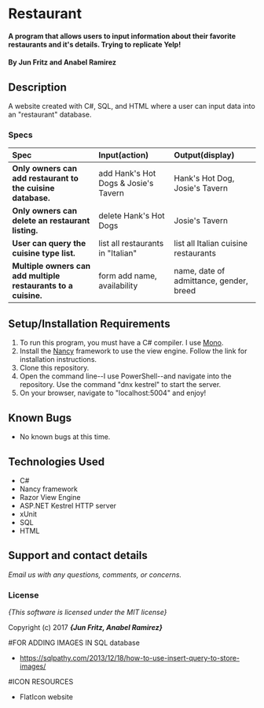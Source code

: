 # Restaurant

#### A program that allows users to input information about their favorite restaurants and it's details.  Trying to replicate Yelp!

#### By **Jun Fritz and Anabel Ramirez**

## Description

A website created with C#, SQL, and HTML where a user can input data into an "restaurant" database.

### Specs
| Spec | Input(action) | Output(display) |
| :-------------     | :------------- | :------------- |
| **Only owners can add restaurant to the cuisine database.** | add Hank's Hot Dogs & Josie's Tavern | Hank's Hot Dog, Josie's Tavern|
| **Only owners can delete an restaurant listing.** | delete Hank's Hot Dogs | Josie's Tavern |
| **User can query the cuisine type list.** | list all restaurants in "Italian" | list all Italian cuisine restaurants |
| **Multiple owners can add multiple restaurants to a cuisine.** | form add name, availability | name, date of admittance, gender, breed |

## Setup/Installation Requirements

1. To run this program, you must have a C# compiler. I use [Mono](http://www.mono-project.com).
2. Install the [Nancy](http://nancyfx.org/) framework to use the view engine. Follow the link for installation instructions.
3. Clone this repository.
4. Open the command line--I use PowerShell--and navigate into the repository. Use the command "dnx kestrel" to start the server.
5. On your browser, navigate to "localhost:5004" and enjoy!

## Known Bugs
* No known bugs at this time.

## Technologies Used
  * C#
  * Nancy framework
  * Razor View Engine
  * ASP.NET Kestrel HTTP server
  * xUnit
  * SQL
  * HTML

## Support and contact details

_Email us with any questions, comments, or concerns._

### License

*{This software is licensed under the MIT license}*

Copyright (c) 2017 **_{Jun Fritz, Anabel Ramirez}_**

#FOR ADDING IMAGES IN SQL database

* https://sqlpathy.com/2013/12/18/how-to-use-insert-query-to-store-images/

#ICON RESOURCES

* FlatIcon website
